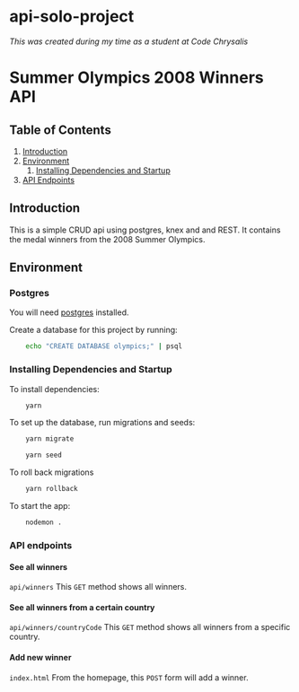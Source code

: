 # api-solo-project

_This was created during my time as a student at Code Chrysalis_

# Summer Olympics 2008 Winners API

## Table of Contents

1.  [Introduction](#introduction)
1.  [Environment](#environment)
    1.  [Installing Dependencies and Startup](#installing-dependencies-and-startup)
1.  [API Endpoints](#api-endpoints)

## Introduction

This is a simple CRUD api using postgres, knex and and REST. It contains the medal winners from the 2008 Summer Olympics.

## Environment

### Postgres

You will need [postgres](https://postgresapp.com/) installed.

Create a database for this project by running:

```bash
    echo "CREATE DATABASE olympics;" | psql
```

### Installing Dependencies and Startup

To install dependencies:

```bash
    yarn
```

To set up the database, run migrations and seeds:

```bash
    yarn migrate
```

```bash
    yarn seed
```

To roll back migrations

```bash
    yarn rollback
```

To start the app:

```bash
    nodemon .
```

### API endpoints

#### See all winners

`api/winners`
This `GET` method shows all winners.

#### See all winners from a certain country

`api/winners/countryCode`
This `GET` method shows all winners from a specific country.

#### Add new winner

`index.html`
From the homepage, this `POST` form will add a winner.
